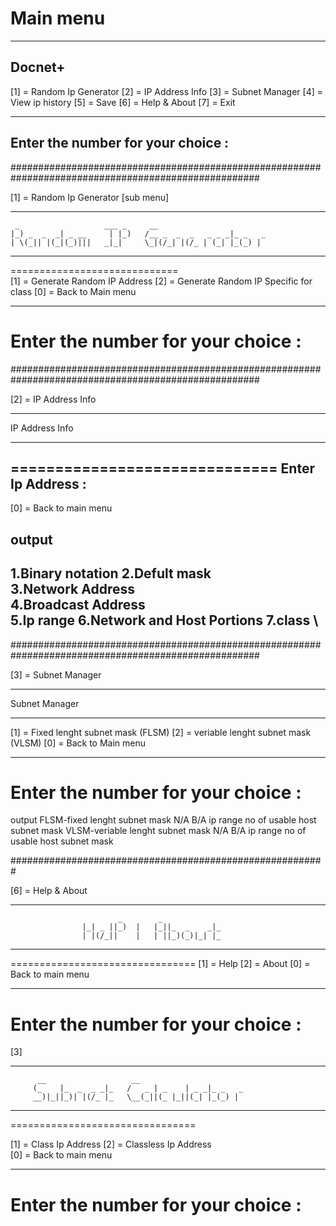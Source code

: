 # Main menu

-------------------------------
Docnet+
------------------------------
[1] = Random Ip Generator
[2] = IP Address Info
[3] = Subnet Manager
[4] = View ip history
[5] = Save 
[6] = Help & About
[7] = Exit
_________________________________
## Enter the number for your choice :  






#####################################################################################################



[1] = Random Ip Generator [sub menu]


____________________________________________________________________
     _                   ___ _     __                        
    |_) _  _  _| _ __     | |_)   /__ _  _  _   _ _ _|_ _   _
    | \(_|| |(_|(_)|||   _|_|     \_|(/_| |(/_ | (_| |_(_) | 
____________________________________________________________________
=============================  
[1] = Generate Random IP Address
[2] = Generate Random IP Specific for class
[0] = Back to Main menu
_________________________________
Enter the number for your choice :
=================================



#####################################################################################################


[2] = IP Address Info
____________________________________________________________________

IP Address Info
____________________________________________________________________
==============================
Enter Ip Address :
------------------------------
[0] = Back to main menu 



output
---------------------------------------
1.Binary notation
2.Defult mask \
3.Network Address    \
4.Broadcast Address \
5.Ip range
6.Network and Host Portions
7.class \
-------------------------------------

#####################################################################################################


[3] = Subnet Manager

____________________________________________________________________

Subnet Manager
____________________________________________________________________

[1] = Fixed lenght subnet mask (FLSM)
[2] = veriable lenght subnet mask (VLSM)
[0] = Back to Main menu
_________________________________
Enter the number for your choice :
=================================




output
FLSM-fixed lenght subnet mask
                N/A
                B/A
                ip range
                no of usable host
                subnet mask
VLSM-veriable lenght subnet mask
                N/A
                B/A
                ip range
                no of usable host
                subnet mask


#########################################################



[6] = Help & About
____________________________________________________________________
                            _        _           
                    |_| _ ||_)  |   |_||_  _    _|_
                    | |(/_||    |   | ||_)(_)|_| |_
____________________________________________________________________
================================
[1] = Help
[2] = About
[0] = Back to main menu 
_________________________________
Enter the number for your choice :
=================================





















[3]
____________________________________________________________________
          __                   __                       
         (_    |_  _  _ _|_   /   _ | _    | _ _|_ _   _
         __)|_||_)| |(/_ |_   \__(_||(_ |_||(_| |_(_) | 
____________________________________________________________________
================================

[1] = Class Ip Address
[2] = Classless Ip Address                          
[0] = Back to main menu             
_________________________________
Enter the number for your choice :
=================================


















































